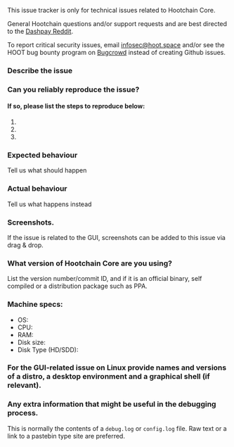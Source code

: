 <!--- Remove sections that do not apply -->

This issue tracker is only for technical issues related to Hootchain Core.

General Hootchain questions and/or support requests and are best directed to the [Dashpay Reddit](https://www.reddit.com/r/dashpay/).

To report critical security issues, email infosec@hoot.space and/or see the HOOT bug bounty program on [Bugcrowd](https://bugcrowd.com/hootdigitalcash) instead of creating Github issues.

### Describe the issue

### Can you reliably reproduce the issue?
#### If so, please list the steps to reproduce below:
1.
2.
3.

### Expected behaviour
Tell us what should happen

### Actual behaviour
Tell us what happens instead

### Screenshots.
If the issue is related to the GUI, screenshots can be added to this issue via drag & drop.

### What version of Hootchain Core are you using?
List the version number/commit ID, and if it is an official binary, self compiled or a distribution package such as PPA.

### Machine specs:
- OS:
- CPU:
- RAM:
- Disk size:
- Disk Type (HD/SDD):

### For the GUI-related issue on Linux provide names and versions of a distro, a desktop environment and a graphical shell (if relevant).

### Any extra information that might be useful in the debugging process.
This is normally the contents of a `debug.log` or `config.log` file. Raw text or a link to a pastebin type site are preferred.
